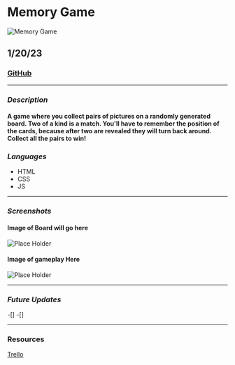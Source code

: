 # Memory Game
![Memory Game](https://i.ibb.co/4NnFgSs/memory.png)  

## 1/20/23

### [GitHub](https://github.com/AdamMontemurro/)
***

### ***Description***
#### A game where you collect pairs of pictures on a randomly generated board. Two of a kind is a match. You'll have to remember the position of the cards, because after two are revealed they will turn back around. Collect all the pairs to win! 

### ***Languages***
* HTML
* CSS
* JS

***

### ***Screenshots*** 

#### Image of Board will go here
![Place Holder](https://via.placeholder.com/300) 

#### Image of gameplay Here
![Place Holder](https://via.placeholder.com/300) 

***

### ***Future Updates***
-[]
-[]


***

### Resources 
[Trello](https://trello.com/b/9Vmuzk0r/project-1)

